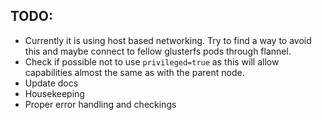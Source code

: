 TODO:
------------

- Currently it is using host based networking. Try to find a way to avoid this and maybe connect to fellow glusterfs pods through flannel.
- Check if possible not to use `privileged=true` as this will allow capabilities almost the same as with the parent node.
- Update docs
- Housekeeping
- Proper error handling and checkings
 
